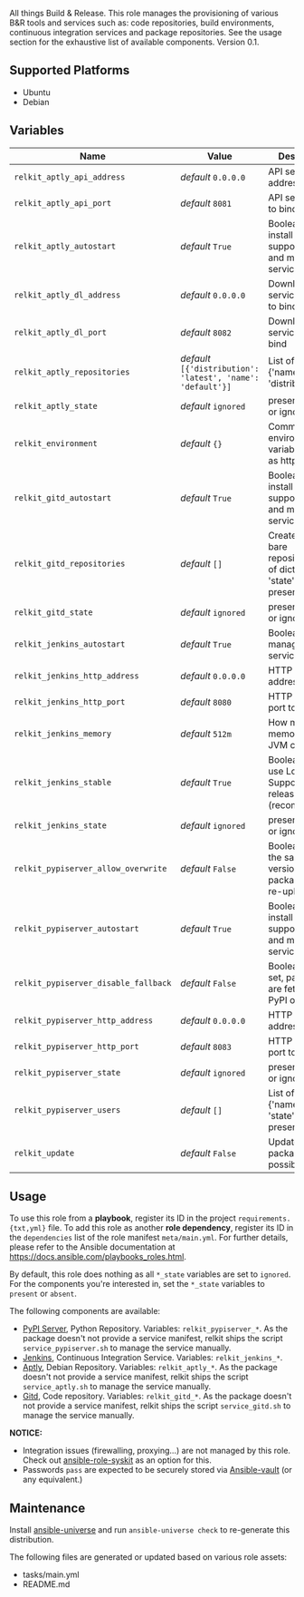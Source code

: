 
<!-- THIS IS A GENERATED FILE, DO NOT EDIT -->

All things Build & Release. This role manages the provisioning of various B&R tools and services such as: code repositories, build environments, continuous integration services and package repositories. See the usage section for the exhaustive list of available components.
 Version 0.1.


## Supported Platforms

  * Ubuntu
  * Debian

## Variables

| Name | Value | Description |
|------|-------|-------------|
| `relkit_aptly_api_address` | _default_ `0.0.0.0` | API service address to bind |
| `relkit_aptly_api_port` | _default_ `8081` | API service port to bind |
| `relkit_aptly_autostart` | _default_ `True` | Boolean. If set, install the support script and manage the service status. |
| `relkit_aptly_dl_address` | _default_ `0.0.0.0` | Download service address to bind |
| `relkit_aptly_dl_port` | _default_ `8082` | Download service port to bind |
| `relkit_aptly_repositories` | _default_ `[{'distribution': 'latest', 'name': 'default'}]` | List of dict {'name', 'distribution'} |
| `relkit_aptly_state` | _default_ `ignored` | present, absent or ignored |
| `relkit_environment` | _default_ `{}` | Common environment variables, such as http_proxy |
| `relkit_gitd_autostart` | _default_ `True` | Boolean. If set, install the support script and manage the service status. |
| `relkit_gitd_repositories` | _default_ `[]` | Create/delete bare repositories. List of dict {'name', 'state': present/absent} |
| `relkit_gitd_state` | _default_ `ignored` | present, absent or ignored |
| `relkit_jenkins_autostart` | _default_ `True` | Boolean. If set, manage the service status. |
| `relkit_jenkins_http_address` | _default_ `0.0.0.0` | HTTP service address to bind |
| `relkit_jenkins_http_port` | _default_ `8080` | HTTP service port to bind |
| `relkit_jenkins_memory` | _default_ `512m` | How much memory the JVM can use |
| `relkit_jenkins_stable` | _default_ `True` | Boolean. If set, use Long Term Support (LTS) release (recommended.) |
| `relkit_jenkins_state` | _default_ `ignored` | present, absent or ignored |
| `relkit_pypiserver_allow_overwrite` | _default_ `False` | Boolean. If set, the same version of a package can be re-uploaded. |
| `relkit_pypiserver_autostart` | _default_ `True` | Boolean. If set, install the support script and manage the service status. |
| `relkit_pypiserver_disable_fallback` | _default_ `False` | Boolean. If not set, packages are fetched from PyPI on fallback. |
| `relkit_pypiserver_http_address` | _default_ `0.0.0.0` | HTTP service address to bind |
| `relkit_pypiserver_http_port` | _default_ `8083` | HTTP service port to bind |
| `relkit_pypiserver_state` | _default_ `ignored` | present, absent or ignored |
| `relkit_pypiserver_users` | _default_ `[]` | List of dict {'name', 'pass', 'state': present/absent} |
| `relkit_update` | _default_ `False` | Update packages when possible |



## Usage

To use this role from a **playbook**, 
register its ID in the project `requirements.{txt,yml}` file.
To add this role as another **role dependency**,
register its ID in the `dependencies` list of the role manifest `meta/main.yml`.
For further details,
please refer to the Ansible documentation at https://docs.ansible.com/playbooks_roles.html.

By default, this role does nothing as all `*_state` variables are set to `ignored`.
For the components you're interested in, set the `*_state` variables to `present` or `absent`.

The following components are available:
  * [PyPI Server](https://pypi.python.org/pypi/pypiserver), Python Repository.
    Variables: `relkit_pypiserver_*`.
    As the package doesn't not provide a service manifest,
    relkit ships the script `service_pypiserver.sh` to manage the service manually.
  * [Jenkins](http://jenkins-ci.org), Continuous Integration Service.
    Variables: `relkit_jenkins_*`.
  * [Aptly](http://www.aptly.info), Debian Repository.
    Variables: `relkit_aptly_*`.
    As the package doesn't not provide a service manifest,
    relkit ships the script `service_aptly.sh` to manage the service manually.
  * [Gitd](https://git-scm.com/book/en/v2/Git-on-the-Server-Git-Daemon), Code repository.
    Variables: `relkit_gitd_*`.
    As the package doesn't not provide a service manifest,
    relkit ships the script `service_gitd.sh` to manage the service manually.

**NOTICE:**
  * Integration issues (firewalling, proxying…) are not managed by this role.
Check out [ansible-role-syskit](https://github.com/fclaerho/ansible-role-syskit) as an option for this.
  * Passwords `pass` are expected to be securely stored via [Ansible-vault](http://docs.ansible.com/ansible/playbooks_vault.html) (or any equivalent.)



## Maintenance

Install [ansible-universe](https://github.com/fclaerho/ansible-universe)
and run `ansible-universe check` to re-generate this distribution.

The following files are generated or updated based on various role assets:
  * tasks/main.yml
  * README.md


